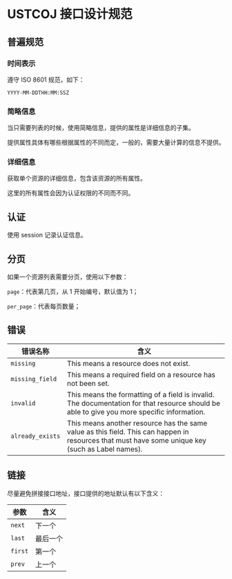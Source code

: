 # USTCOJ 接口设计规范

## 普遍规范

### 时间表示

遵守 ISO 8601 规范，如下：

```
YYYY-MM-DDTHH:MM:SSZ
```

### 简略信息

当只需要列表的时候，使用简略信息，提供的属性是详细信息的子集。

提供属性具体有哪些根据属性的不同而定，一般的，需要大量计算的信息不提供。

### 详细信息

获取单个资源的详细信息，包含该资源的所有属性。

这里的所有属性会因为认证权限的不同而不同。

## 认证

使用 session 记录认证信息。

## 分页

如果一个资源列表需要分页，使用以下参数：

`page`：代表第几页，从 1 开始编号，默认值为 1；

`per_page`：代表每页数量；

## 错误

| 错误名称         | 含义                                                         |
| ---------------- | ------------------------------------------------------------ |
| `missing`        | This means a resource does not exist.                        |
| `missing_field`  | This means a required field on a resource has not been set.  |
| `invalid`        | This means the formatting of a field is invalid. The documentation for that resource should be able to give you more specific information. |
| `already_exists` | This means another resource has the same value as this field. This can happen in resources that must have some unique key (such as Label names). |

## 链接

尽量避免拼接接口地址，接口提供的地址默认有以下含义：

| 参数    | 含义     |
| ------- | -------- |
| `next`  | 下一个   |
| `last`  | 最后一个 |
| `first` | 第一个   |
| `prev`  | 上一个   |
